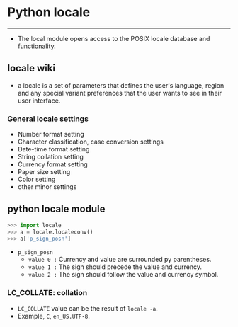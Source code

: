 <link rel="stylesheet" type="text/css" media="all" href="https://shlomo90.github.io/homepage.css" />

# Python locale

---

* The local module opens access to the POSIX locale database and functionality.

## locale wiki

* a locale is a set of parameters that defines the user's language, region and any special variant preferences that the user wants to see in their user interface.

### General locale settings

* Number format setting
* Character classification, case conversion settings
* Date-time format setting
* String collation setting
* Currency format setting
* Paper size setting
* Color setting
* other minor settings

## python locale module

```python
>>> import locale
>>> a = locale.localeconv()
>>> a['p_sign_posn']
```

* `p_sign_posn`
    * `value 0 :` Currency and value are surrounded py parentheses.
    * `value 1 :` The sign should precede the value and currency.
    * `value 2 :` The sign should follow the value and currency symbol.

### LC_COLLATE: collation

* `LC_COLLATE` value can be the result of `locale -a`.
* Example, `C`, `en_US.UTF-8`.
